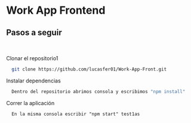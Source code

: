# Work App Frontend

## Pasos a seguir

</br>

Clonar el repositorio1

```bash
  git clone https://github.com/lucasfer01/Work-App-Front.git
```

Instalar dependencias

```bash
  Dentro del repositorio abrimos consola y escribimos "npm install"
```

Correr la aplicación

```bashtest
  En la misma consola escribir "npm start" test1as
```
